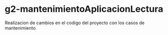 # g2-mantenimientoAplicacionLectura
Realizacion de cambios en el codigo del proyecto con los casos de mantenimiento
